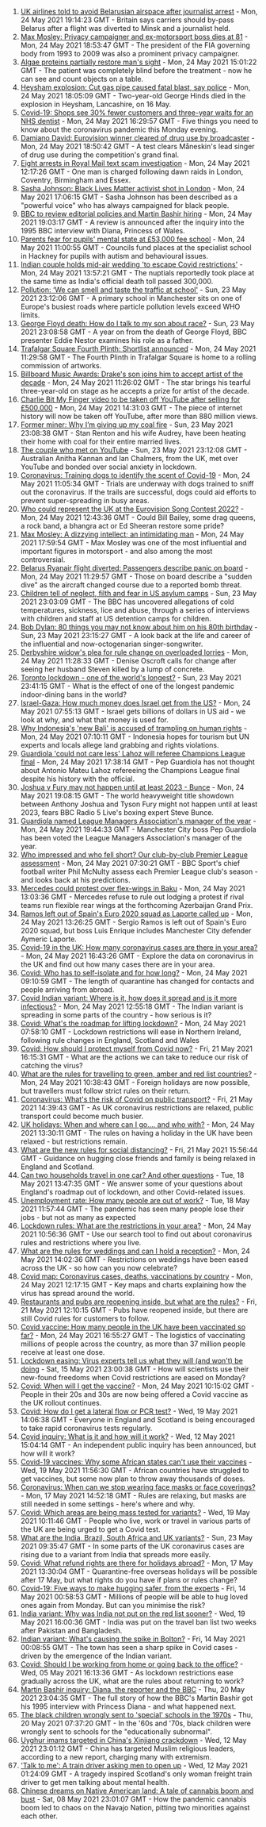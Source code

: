 1. [UK airlines told to avoid Belarusian airspace after journalist arrest](https://www.bbc.co.uk/news/uk-57232988) - Mon, 24 May 2021 19:14:23 GMT - Britain says carriers should by-pass Belarus after a flight was diverted to Minsk and a journalist held.
2. [Max Mosley: Privacy campaigner and ex-motorsport boss dies at 81](https://www.bbc.co.uk/news/uk-57232681) - Mon, 24 May 2021 18:53:47 GMT - The president of the FIA governing body from 1993 to 2009 was also a prominent privacy campaigner.
3. [Algae proteins partially restore man's sight](https://www.bbc.co.uk/news/health-57226572) - Mon, 24 May 2021 15:01:22 GMT - The patient was completely blind before the treatment - now he can see and count objects on a table.
4. [Heysham explosion: Cut gas pipe caused fatal blast, say police](https://www.bbc.co.uk/news/uk-england-lancashire-57232373) - Mon, 24 May 2021 18:05:09 GMT - Two-year-old George Hinds died in the explosion in Heysham, Lancashire, on 16 May.
5. [Covid-19: Shops see 30% fewer customers and three-year waits for an NHS dentist](https://www.bbc.co.uk/news/uk-57231623) - Mon, 24 May 2021 16:29:57 GMT - Five things you need to know about the coronavirus pandemic this Monday evening.
6. [Damiano David: Eurovision winner cleared of drug use by broadcaster](https://www.bbc.co.uk/news/world-europe-57234821) - Mon, 24 May 2021 18:50:42 GMT - A test clears Måneskin's lead singer of drug use during the competition's grand final.
7. [Eight arrests in Royal Mail text scam investigation](https://www.bbc.co.uk/news/uk-england-57226704) - Mon, 24 May 2021 12:17:26 GMT - One man is charged following dawn raids in London, Coventry, Birmingham and Essex.
8. [Sasha Johnson: Black Lives Matter activist shot in London](https://www.bbc.co.uk/news/uk-england-57223755) - Mon, 24 May 2021 17:06:15 GMT - Sasha Johnson has been described as a "powerful voice" who has always campaigned for black people.
9. [BBC to review editorial policies and Martin Bashir hiring](https://www.bbc.co.uk/news/uk-57229049) - Mon, 24 May 2021 19:03:17 GMT - A review is announced after the inquiry into the 1995 BBC interview with Diana, Princess of Wales.
10. [Parents fear for pupils' mental state at £53,000 fee school](https://www.bbc.co.uk/news/education-57156625) - Mon, 24 May 2021 11:00:55 GMT - Councils fund places at the specialist school in Hackney for pupils with autism and behavioural issues.
11. [Indian couple holds mid-air wedding 'to escape Covid restrictions'](https://www.bbc.co.uk/news/world-asia-india-57227244) - Mon, 24 May 2021 13:57:21 GMT - The nuptials reportedly took place at the same time as India's official death toll passed 300,000.
12. [Pollution: ‘We can smell and taste the traffic at school'](https://www.bbc.co.uk/news/uk-57203122) - Sun, 23 May 2021 23:12:06 GMT - A primary school in Manchester sits on one of Europe's busiest roads where particle pollution levels exceed WHO limits.
13. [George Floyd death: How do I talk to my son about race?](https://www.bbc.co.uk/news/world-us-canada-57205016) - Sun, 23 May 2021 23:08:58 GMT - A year on from the death of George Floyd, BBC presenter Eddie Nestor examines his role as a father.
14. [Trafalgar Square Fourth Plinth: Shortlist announced](https://www.bbc.co.uk/news/uk-england-london-57227332) - Mon, 24 May 2021 11:29:58 GMT - The Fourth Plinth in Trafalgar Square is home to a rolling commission of artworks.
15. [Billboard Music Awards: Drake's son joins him to accept artist of the decade](https://www.bbc.co.uk/news/entertainment-arts-57226309) - Mon, 24 May 2021 11:26:02 GMT - The star brings his tearful three-year-old on stage as he accepts a prize for artist of the decade.
16. [Charlie Bit My Finger video to be taken off YouTube after selling for £500,000](https://www.bbc.co.uk/news/newsbeat-57227290) - Mon, 24 May 2021 14:31:03 GMT - The piece of internet history will now be taken off YouTube, after more than 880 million views.
17. [Former miner: Why I’m giving up my coal fire](https://www.bbc.co.uk/news/uk-england-57204325) - Sun, 23 May 2021 23:08:38 GMT - Stan Renton and his wife Audrey, have been heating their home with coal for their entire married lives.
18. [The couple who met on YouTube](https://www.bbc.co.uk/news/world-57204695) - Sun, 23 May 2021 23:12:08 GMT - Australian Anitha Kannan and Ian Chalmers, from the UK, met over YouTube and bonded over social anxiety in lockdown.
19. [Coronavirus: Training dogs to identify the scent of Covid-19](https://www.bbc.co.uk/news/uk-57225838) - Mon, 24 May 2021 11:05:34 GMT - Trials are underway with dogs trained to sniff out the coronavirus. If the trails are successful, dogs could aid efforts to prevent super-spreading in busy areas.
20. [Who could represent the UK at the Eurovision Song Contest 2022?](https://www.bbc.co.uk/news/entertainment-arts-57226754) - Mon, 24 May 2021 12:43:36 GMT - Could Bill Bailey, some drag queens, a rock band, a bhangra act or Ed Sheeran restore some pride?
21. [Max Mosley: A dizzying intellect; an intimidating man](https://www.bbc.co.uk/sport/formula1/57231465) - Mon, 24 May 2021 17:59:54 GMT - Max Mosley was one of the most influential and important figures in motorsport - and also among the most controversial.
22. [Belarus Ryanair flight diverted: Passengers describe panic on board](https://www.bbc.co.uk/news/world-europe-57180275) - Mon, 24 May 2021 11:29:57 GMT - Those on board describe a "sudden dive" as the aircraft changed course due to a reported bomb threat.
23. [Children tell of neglect, filth and fear in US asylum camps](https://www.bbc.co.uk/news/world-us-canada-57149721) - Sun, 23 May 2021 23:03:09 GMT - The BBC has uncovered allegations of cold temperatures, sickness, lice and abuse, through a series of interviews with children and staff at US detention camps for children.
24. [Bob Dylan: 80 things you may not know about him on his 80th birthday](https://www.bbc.co.uk/news/entertainment-arts-56716269) - Sun, 23 May 2021 23:15:27 GMT - A look back at the life and career of the influential and now-octogenarian singer-songwriter.
25. [Derbyshire widow's plea for rule change on overloaded lorries](https://www.bbc.co.uk/news/uk-england-derbyshire-57057482) - Mon, 24 May 2021 11:28:33 GMT - Denise Oscroft calls for change after seeing her husband Steven killed by a lump of concrete.
26. [Toronto lockdown - one of the world's longest?](https://www.bbc.co.uk/news/world-us-canada-57079577) - Sun, 23 May 2021 23:41:15 GMT - What is the effect of one of the longest pandemic indoor-dining bans in the world?
27. [Israel-Gaza: How much money does Israel get from the US?](https://www.bbc.co.uk/news/57170576) - Mon, 24 May 2021 07:55:13 GMT - Israel gets billions of dollars in US aid - we look at why, and what that money is used for.
28. [Why Indonesia's 'new Bali' is accused of trampling on human rights](https://www.bbc.co.uk/news/world-asia-56660294) - Mon, 24 May 2021 07:10:11 GMT - Indonesia hopes for tourism but UN experts and locals allege land grabbing and rights violations.
29. [Guardiola 'could not care less' Lahoz will referee Champions League final](https://www.bbc.co.uk/sport/football/57233786) - Mon, 24 May 2021 17:38:14 GMT - Pep Guardiola has not thought about Antonio Mateu Lahoz refereeing the Champions League final despite his history with the official.
30. [Joshua v Fury may not happen until at least 2023 - Bunce](https://www.bbc.co.uk/sport/boxing/57233993) - Mon, 24 May 2021 19:08:15 GMT - The world heavyweight title showdown between Anthony Joshua and Tyson Fury might not happen until at least 2023, fears BBC Radio 5 Live's boxing expert Steve Bunce.
31. [Guardiola named League Managers Association's manager of the year](https://www.bbc.co.uk/sport/football/57235823) - Mon, 24 May 2021 19:44:33 GMT - Manchester City boss Pep Guardiola has been voted the League Managers Association's manager of the year.
32. [Who impressed and who fell short? Our club-by-club Premier League assessment](https://www.bbc.co.uk/sport/football/57143846) - Mon, 24 May 2021 07:30:21 GMT - BBC Sport's chief football writer Phil McNulty assess each Premier League club's season - and looks back at his predictions.
33. [Mercedes could protest over flex-wings in Baku](https://www.bbc.co.uk/sport/formula1/57223893) - Mon, 24 May 2021 13:03:36 GMT - Mercedes refuse to rule out lodging a protest if rival teams run flexible rear wings at the forthcoming Azerbaijan Grand Prix.
34. [Ramos left out of Spain's Euro 2020 squad as Laporte called up](https://www.bbc.co.uk/sport/football/57228226) - Mon, 24 May 2021 13:26:25 GMT - Sergio Ramos is left out of Spain's Euro 2020 squad, but boss Luis Enrique includes Manchester City defender Aymeric Laporte.
35. [Covid-19 in the UK: How many coronavirus cases are there in your area?](https://www.bbc.co.uk/news/uk-51768274) - Mon, 24 May 2021 16:43:26 GMT - Explore the data on coronavirus in the UK and find out how many cases there are in your area.
36. [Covid: Who has to self-isolate and for how long?](https://www.bbc.co.uk/news/explainers-54239922) - Mon, 24 May 2021 09:10:59 GMT - The length of quarantine has changed for contacts and people arriving from abroad.
37. [Covid Indian variant: Where is it, how does it spread and is it more infectious?](https://www.bbc.co.uk/news/health-57157496) - Mon, 24 May 2021 12:55:18 GMT - The Indian variant is spreading in some parts of the country - how serious is it?
38. [Covid: What's the roadmap for lifting lockdown?](https://www.bbc.co.uk/news/explainers-52530518) - Mon, 24 May 2021 07:58:10 GMT - Lockdown restrictions will ease in Northern Ireland, following rule changes in England, Scotland and Wales
39. [Covid: How should I protect myself from Covid now?](https://www.bbc.co.uk/news/health-57087517) - Fri, 21 May 2021 16:15:31 GMT - What are the actions we can take to reduce our risk of catching the virus?
40. [What are the rules for travelling to green, amber and red list countries?](https://www.bbc.co.uk/news/explainers-52544307) - Mon, 24 May 2021 10:38:43 GMT - Foreign holidays are now possible, but travellers must follow strict rules on their return.
41. [Coronavirus: What's the risk of Covid on public transport?](https://www.bbc.co.uk/news/health-51736185) - Fri, 21 May 2021 14:39:43 GMT - As UK coronavirus restrictions are relaxed, public transport could become much busier.
42. [UK holidays: When and where can I go.... and who with?](https://www.bbc.co.uk/news/explainers-52646738) - Mon, 24 May 2021 13:30:11 GMT - The rules on having a holiday in the UK have been relaxed - but restrictions remain.
43. [What are the new rules for social distancing?](https://www.bbc.co.uk/news/uk-51506729) - Fri, 21 May 2021 15:56:44 GMT - Guidance on hugging close friends and family is being relaxed in England and Scotland.
44. [Can two households travel in one car? And other questions](https://www.bbc.co.uk/news/world-asia-china-51176409) - Tue, 18 May 2021 13:47:35 GMT - We answer some of your questions about England's roadmap out of lockdown, and other Covid-related issues.
45. [Unemployment rate: How many people are out of work?](https://www.bbc.co.uk/news/business-52660591) - Tue, 18 May 2021 11:57:44 GMT - The pandemic has seen many people lose their jobs - but not as many as expected
46. [Lockdown rules: What are the restrictions in your area?](https://www.bbc.co.uk/news/uk-54373904) - Mon, 24 May 2021 10:56:36 GMT - Use our search tool to find out about coronavirus rules and restrictions where you live.
47. [What are the rules for weddings and can I hold a reception?](https://www.bbc.co.uk/news/explainers-52811509) - Mon, 24 May 2021 14:02:36 GMT - Restrictions on weddings have been eased across the UK - so how can you now celebrate?
48. [Covid map: Coronavirus cases, deaths, vaccinations by country](https://www.bbc.co.uk/news/world-51235105) - Mon, 24 May 2021 12:17:15 GMT - Key maps and charts explaining how the virus has spread around the world.
49. [Restaurants and pubs are reopening inside, but what are the rules?](https://www.bbc.co.uk/news/business-52977388) - Fri, 21 May 2021 12:10:15 GMT - Pubs have reopened inside, but there are still Covid rules for customers to follow.
50. [Covid vaccine: How many people in the UK have been vaccinated so far?](https://www.bbc.co.uk/news/health-55274833) - Mon, 24 May 2021 16:55:27 GMT - The logistics of vaccinating millions of people across the country, as more than 37 million people receive at least one dose.
51. [Lockdown easing: Virus experts tell us what they will (and won't) be doing](https://www.bbc.co.uk/news/uk-57069293) - Sat, 15 May 2021 23:00:38 GMT - How will scientists use their new-found freedoms when Covid restrictions are eased on Monday?
52. [Covid: When will I get the vaccine?](https://www.bbc.co.uk/news/health-55045639) - Mon, 24 May 2021 10:15:02 GMT - People in their 20s and 30s are now being offered a Covid vaccine as the UK rollout continues.
53. [Covid: How do I get a lateral flow or PCR test?](https://www.bbc.co.uk/news/health-51943612) - Wed, 19 May 2021 14:06:38 GMT - Everyone in England and Scotland is being encouraged to take rapid coronavirus tests regularly.
54. [Covid inquiry: What is it and how will it work?](https://www.bbc.co.uk/news/explainers-57085964) - Wed, 12 May 2021 15:04:14 GMT - An independent public inquiry has been announced, but how will it work?
55. [Covid-19 vaccines: Why some African states can't use their vaccines](https://www.bbc.co.uk/news/56940657) - Wed, 19 May 2021 11:56:30 GMT - African countries have struggled to get vaccines, but some now plan to throw away thousands of doses.
56. [Coronavirus: When can we stop wearing face masks or face coverings?](https://www.bbc.co.uk/news/health-51205344) - Mon, 17 May 2021 14:52:18 GMT - Rules are relaxing, but masks are still needed in some settings - here's where and why.
57. [Covid: Which areas are being mass tested for variants?](https://www.bbc.co.uk/news/explainers-54872039) - Wed, 19 May 2021 10:11:46 GMT - People who live, work or travel in various parts of the UK are being urged to get a Covid test.
58. [What are the India, Brazil, South Africa and UK variants?](https://www.bbc.co.uk/news/health-55659820) - Sun, 23 May 2021 09:35:47 GMT - In some parts of the UK coronavirus cases are rising due to a variant from India that spreads more easily.
59. [Covid: What refund rights are there for holidays abroad?](https://www.bbc.co.uk/news/business-51615412) - Mon, 17 May 2021 13:30:04 GMT - Quarantine-free overseas holidays will be possible after 17 May, but what rights do you have if plans or rules change?
60. [Covid-19: Five ways to make hugging safer, from the experts](https://www.bbc.co.uk/news/uk-57083571) - Fri, 14 May 2021 00:58:53 GMT - Millions of people will be able to hug loved ones again from Monday. But can you minimise the risk?
61. [India variant: Why was India not put on the red list sooner?](https://www.bbc.co.uk/news/56801288) - Wed, 19 May 2021 16:00:36 GMT - India was put on the travel ban list two weeks after Pakistan and Bangladesh.
62. [Indian variant: What's causing the spike in Bolton?](https://www.bbc.co.uk/news/health-57094274) - Fri, 14 May 2021 00:08:55 GMT - The town has seen a sharp spike in Covid cases - driven by the emergence of the Indian variant.
63. [Covid: Should I be working from home or going back to the office?](https://www.bbc.co.uk/news/business-52567567) - Wed, 05 May 2021 16:13:36 GMT - As lockdown restrictions ease gradually across the UK, what are the rules about returning to work?
64. [Martin Bashir inquiry: Diana, the reporter and the BBC](https://www.bbc.co.uk/news/uk-56680229) - Thu, 20 May 2021 23:04:35 GMT - The full story of how the BBC's Martin Bashir got his 1995 interview with Princess Diana - and what happened next.
65. [The black children wrongly sent to 'special' schools in the 1970s](https://www.bbc.co.uk/news/uk-57099654) - Thu, 20 May 2021 07:37:20 GMT - In the '60s and '70s, black children were wrongly sent to schools for the "educationally subnormal".
66. [Uyghur imams targeted in China's Xinjiang crackdown](https://www.bbc.co.uk/news/world-asia-china-56986057) - Wed, 12 May 2021 23:01:12 GMT - China has targeted Muslim religious leaders, according to a new report, charging many with extremism.
67. ['Talk to me': A train driver asking men to open up](https://www.bbc.co.uk/news/stories-57060971) - Wed, 12 May 2021 01:24:09 GMT - A tragedy inspired Scotland's only woman freight train driver to get men talking about mental health.
68. [Chinese dreams on Native American land: A tale of cannabis boom and bust](https://www.bbc.co.uk/news/world-us-canada-56835897) - Sat, 08 May 2021 23:01:07 GMT - How the pandemic cannabis boom led to chaos on the Navajo Nation, pitting two minorities against each other.
